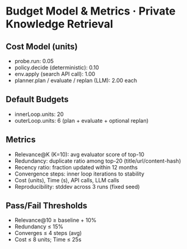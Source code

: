 # Budget Model & Metrics · Private Knowledge Retrieval

## Cost Model (units)
- probe.run: 0.05
- policy.decide (deterministic): 0.10
- env.apply (search API call): 1.00
- planner.plan / evaluate / replan (LLM): 2.00 each

## Default Budgets
- innerLoop.units: 20
- outerLoop.units: 6  (plan + evaluate + optional replan)

## Metrics
- Relevance@K (K=10): avg evaluator score of top-10
- Redundancy: duplicate ratio among top-20 (title/url/content-hash)
- Recency ratio: fraction updated within 12 months
- Convergence steps: inner loop iterations to stability
- Cost (units), Time (s), API calls, LLM calls
- Reproducibility: stddev across 3 runs (fixed seed)

## Pass/Fail Thresholds
- Relevance@10 ≥ baseline + 10%
- Redundancy ≤ 15%
- Converges ≤ 4 steps (avg)
- Cost ≤ 8 units; Time ≤ 25s
